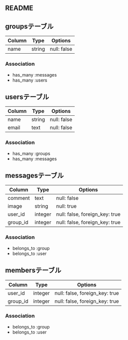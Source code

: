 ## README

## groupsテーブル

|Column|Type|Options|
|------|----|-------|
|name|string|null: false|

### Association
- has_many :messages
- has_many :users

## usersテーブル

|Column|Type|Options|
|------|----|-------|
|name|string|null: false|
|email|text|null: false|

### Association
- has_many :groups
- has_many :messages

## messagesテーブル

|Column|Type|Options|
|------|----|-------|
|comment|text|null: false|
|image|string|null: true|
|user_id|integer|null: false, foreign_key: true|
|group_id|integer|null: false, foreign_key: true|

### Association
- belongs_to :group
- belongs_to :user

## membersテーブル

|Column|Type|Options|
|------|----|-------|
|user_id|integer|null: false, foreign_key: true|
|group_id|integer|null: false, foreign_key: true|

### Association
- belongs_to :group
- belongs_to :user
